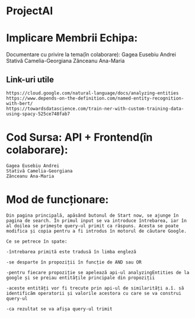 # ProjectAI

# Implicare Membrii Echipa:
  Documentare cu privire la tema(în colaborare):
    Gagea Eusebiu Andrei
    Stativă Camelia-Georgiana
    Zănceanu Ana-Maria
  ## Link-uri utile
    https://cloud.google.com/natural-language/docs/analyzing-entities
    https://www.depends-on-the-definition.com/named-entity-recognition-with-bert/
    https://towardsdatascience.com/train-ner-with-custom-training-data-using-spacy-525ce748fab7
  # Cod Sursa: API + Frontend(în colaborare):
    Gagea Eusebiu Andrei
    Stativă Camelia-Georgiana
    Zănceanu Ana-Maria

  # Mod de funcționare:
    Din pagina principală, apăsând butonul de Start now, se ajunge în pagina de search. În primul input se va introduce întrebarea, iar în al doilea se primește query-ul primit ca răspuns. Acesta se poate modifica și copia pentru a fi introdus în motorul de căutare Google.
    
    Ce se petrece în spate:
    
    -întrebarea primită este tradusă în limba engleză
    
    -se desparte în propoziții în funcție de AND sau OR
    
    -pentru fiecare propoziție se apelează api-ul analyzingEntities de la google și se preiau entitățile principale din propoziții
    
    -aceste entități vor fi trecute prin api-ul de similarități a.î. să identificăm operatorii și valorile acestora cu care se va construi query-ul
    
    -ca rezultat se va afișa query-ul trimit
